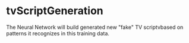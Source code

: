 # tvScriptGeneration
The Neural Network will build  generated new "fake" TV scriptvbased on patterns it recognizes in this training data.
